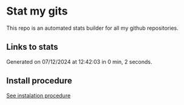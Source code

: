 # Stat my gits

This repo is an automated stats builder for all my github repositories.

## Links to stats


Generated on 07/12/2024 at 12:42:03 in 0 min, 2 seconds.

## Install procedure

[See instalation procedure](./src/install.md)
